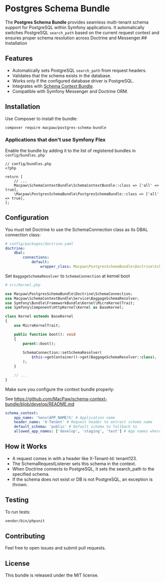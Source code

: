 # Postgres Schema Bundle
The **Postgres Schema Bundle** provides seamless multi-tenant schema support for PostgreSQL within Symfony applications. It automatically switches PostgreSQL `search_path` based on the current request context and ensures proper schema resolution across Doctrine and Messenger.## Installation

## Features

- Automatically sets PostgreSQL `search_path` from request headers.
- Validates that the schema exists in the database.
- Works only if the configured database driver is PostgreSQL.
- Integrates with [Schema Context Bundle](https://github.com/macpaw/schema-context-bundle).
- Compatible with Symfony Messenger and Doctrine ORM.

## Installation
Use Composer to install the bundle:
```
composer require macpaw/postgres-schema-bundle
```

### Applications that don't use Symfony Flex
Enable the bundle by adding it to the list of registered bundles in ```config/bundles.php```

```
// config/bundles.php
<?php

return [
    // ...
    Macpaw\SchemaContextBundle\SchemaContextBundle::class => ['all' => true],
    \Macpaw\PostgresSchemaBundle\PostgresSchemaBundle::class => ['all' => true],
];
```

## Configuration

You must tell Doctrine to use the SchemaConnection class as its DBAL connection class:

```yaml
# config/packages/doctrine.yaml
doctrine:
    dbal:
        connections:
            default:
                wrapper_class: Macpaw\PostgresSchemaBundle\Doctrine\SchemaConnection
```

Set `BaggageSchemaResolver` to `SchemaConnection` at kernel boot
```php
# src/Kernel.php

use Macpaw\PostgresSchemaBundle\Doctrine\SchemaConnection;
use Macpaw\SchemaContextBundle\Service\BaggageSchemaResolver;
use Symfony\Bundle\FrameworkBundle\Kernel\MicroKernelTrait;
use Symfony\Component\HttpKernel\Kernel as BaseKernel;

class Kernel extends BaseKernel
{
    use MicroKernelTrait;

    public function boot(): void
    {
        parent::boot();
    
        SchemaConnection::setSchemaResolver(
            $this->getContainer()->get(BaggageSchemaResolver::class),
        );
    }

    // ...
}
```

Make sure you configure the context bundle properly:

See https://github.com/MacPaw/schema-context-bundle/blob/develop/README.md

```yaml
schema_context:
    app_name: '%env(APP_NAME)%' # Application name
    header_name: 'X-Tenant' # Request header to extract schema name
    default_schema: 'public' # Default schema to fallback to
    allowed_app_names: ['develop', 'staging', 'test'] # App names where schema context is allowed to change
```

## How it Works
* A request comes in with a header like X-Tenant-Id: tenant123.
* The SchemaRequestListener sets this schema in the context.
* When Doctrine connects to PostgreSQL, it sets the search_path to the specified schema.
* If the schema does not exist or DB is not PostgreSQL, an exception is thrown.

## Testing 
To run tests:
```bash
vendor/bin/phpunit
```
## Contributing
Feel free to open issues and submit pull requests.

## License
This bundle is released under the MIT license.

